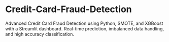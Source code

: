 # Credit-Card-Fraud-Detection
Advanced Credit Card Fraud Detection using Python, SMOTE, and XGBoost with a Streamlit dashboard. Real-time prediction, imbalanced data handling, and high accuracy classification.
